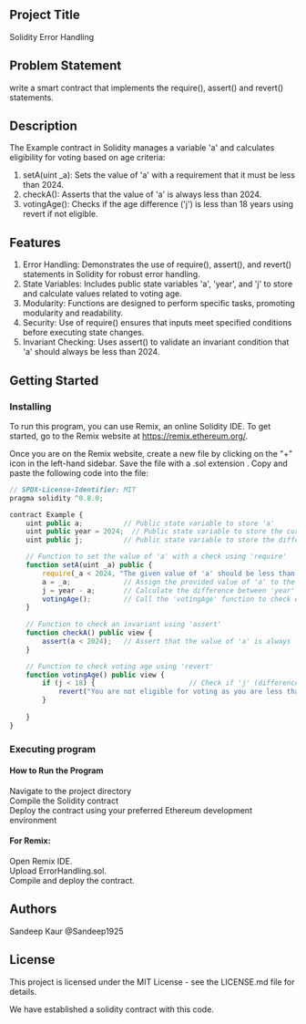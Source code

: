 ## Project Title  
Solidity Error Handling

## Problem Statement
write a smart contract that implements the require(), assert() and revert() statements.

## Description  
The Example contract in Solidity manages a variable 'a' and calculates eligibility for voting based on age criteria:

1. setA(uint _a): Sets the value of 'a' with a requirement that it must be less than 2024.
2. checkA(): Asserts that the value of 'a' is always less than 2024.
3. votingAge(): Checks if the age difference ('j') is less than 18 years using revert if not eligible.


## Features

1. Error Handling: Demonstrates the use of require(), assert(), and revert() statements in Solidity for robust error handling.
2. State Variables: Includes public state variables 'a', 'year', and 'j' to store and calculate values related to voting age.
3. Modularity: Functions are designed to perform specific tasks, promoting modularity and readability.
4. Security: Use of require() ensures that inputs meet specified conditions before executing state changes.
5. Invariant Checking: Uses assert() to validate an invariant condition that 'a' should always be less than 2024.

## Getting Started

### Installing  
To run this program, you can use Remix, an online Solidity IDE. To get started, go to the Remix website at https://remix.ethereum.org/.

Once you are on the Remix website, create a new file by clicking on the "+" icon in the left-hand sidebar. Save the file with a .sol extension . Copy and paste the following code into the file:

```javascript
// SPDX-License-Identifier: MIT
pragma solidity ^0.8.0;

contract Example {
    uint public a;          // Public state variable to store 'a'
    uint public year = 2024;  // Public state variable to store the current year (assumed as 2024)
    uint public j;          // Public state variable to store the difference between 'year' and 'a'

    // Function to set the value of 'a' with a check using 'require'
    function setA(uint _a) public {
        require(_a < 2024, "The given value of 'a' should be less than 2024.");  
        a = _a;             // Assign the provided value of 'a' to the state variable 'a'
        j = year - a;       // Calculate the difference between 'year' and 'a'
        votingAge();        // Call the 'votingAge' function to check eligibility based on 'j'
    }
 
    // Function to check an invariant using 'assert'
    function checkA() public view {
        assert(a < 2024);   // Assert that the value of 'a' is always less than 2024
    }

    // Function to check voting age using 'revert'
    function votingAge() public view {
        if (j < 18) {                       // Check if 'j' (difference between 'year' and 'a') is less than 18
            revert("You are not eligible for voting as you are less than 18 years old.");  // Revert with an error message if not eligible
        }
       
    }
}


```

###  Executing program    
#### How to Run the Program      
Navigate to the project directory  
Compile the Solidity contract  
Deploy the contract using your preferred Ethereum development environment   

#### For Remix:    
Open Remix IDE.  
Upload ErrorHandling.sol.  
Compile and deploy the contract.  


## Authors  
Sandeep Kaur @Sandeep1925

## License  
This project is licensed under the MIT License - see the LICENSE.md file for details.  

We have established a solidity contract with this code. 

